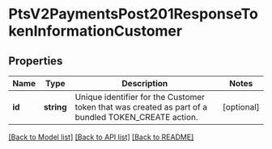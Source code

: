 # PtsV2PaymentsPost201ResponseTokenInformationCustomer

## Properties
Name | Type | Description | Notes
------------ | ------------- | ------------- | -------------
**id** | **string** | Unique identifier for the Customer token that was created as part of a bundled TOKEN_CREATE action. | [optional] 

[[Back to Model list]](../README.md#documentation-for-models) [[Back to API list]](../README.md#documentation-for-api-endpoints) [[Back to README]](../README.md)


